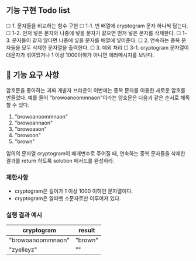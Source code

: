 ## 기능 구현 Todo list

☐ 1. 문자들을 비교하는 함수 구현
  ☐ 1-1. 빈 배열에 cryptogram 문자 하나씩 담는다.
  ☐ 1-2. 먼저 넣은 문자와 나중에 넣을 문자가 같으면 먼저 넣은 문자를 삭제한다.
  ☐ 1-3. 문자들이 같지 않다면 나중에 넣을 문자를 배열에 넣어준다. 
☐ 2. 연속하는 중복 문자들을 모두 삭제한 문자열을 출력한다. 
☐ 3. 예외 처리
  ☐ 3-1. cryptogram 문자열이 대문자가 섞여있거나 1 이상 1000이하가 아니면 에러메시지를 보낸다.



## 🚀 기능 요구 사항

암호문을 좋아하는 괴짜 개발자 브라운이 이번에는 중복 문자를 이용한 새로운 암호를 만들었다. 예를 들어 "browoanoommnaon"이라는 암호문은 다음과 같은 순서로 해독할 수 있다.

1. "browoanoommnaon"
2. "browoannaon"
3. "browoaaon"
4. "browoon"
5. "brown"

임의의 문자열 cryptogram이 매개변수로 주어질 때, 연속하는 중복 문자들을 삭제한 결과를 return 하도록 solution 메서드를 완성하라.

### 제한사항

- cryptogram은 길이가 1 이상 1000 이하인 문자열이다.
- cryptogram은 알파벳 소문자로만 이루어져 있다.

### 실행 결과 예시

| cryptogram        | result  |
| ----------------- | ------- |
| "browoanoommnaon" | "brown" |
| "zyelleyz"        | ""      |

